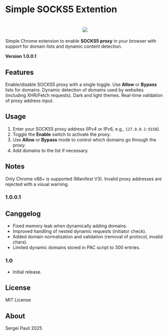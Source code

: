 # Simple SOCKS5 Extention

<h1 align="center">
  <img src="https://interface.sergeipauli.ru/simple_socks_5_banner_gh.jpg" style="max-width:100%; height:auto;">
</h1>

Simple Chrome extension to enable **SOCKS5 proxy** in your browser with support for domain lists and dynamic content detection.

**Version 1.0.0.1**

## Features

Enable/disable SOCKS5 proxy with a single toggle.
Use **Allow** or **Bypass** lists for domains.
Dynamic detection of domains used by websites (including XHR/Fetch requests).
Dark and light themes.
Real-time validation of proxy address input.

## Usage

1. Enter your SOCKS5 proxy address (IPv4 or IPv6, e.g., `127.0.0.1:9150`).
2. Toggle the **Enable** switch to activate the proxy.
3. Use **Allow** or **Bypass** mode to control which domains go through the proxy.
4. Add domains to the list if necessary.

## Notes

Only Chrome v88+ is supported (Manifest V3).
Invalid proxy addresses are rejected with a visual warning.

### 1.0.0.1

## Canggelog
- Fixed memory leak when dynamically adding domains.  
- Improved handling of nested dynamic requests (initiator check).  
- Added domain normalization and validation (removal of protocol, invalid chars).  
- Limited dynamic domains stored in PAC script to 300 entries.  

### 1.0
- Initial release.

## License

MIT License

## About
Sergei Pauli 2025